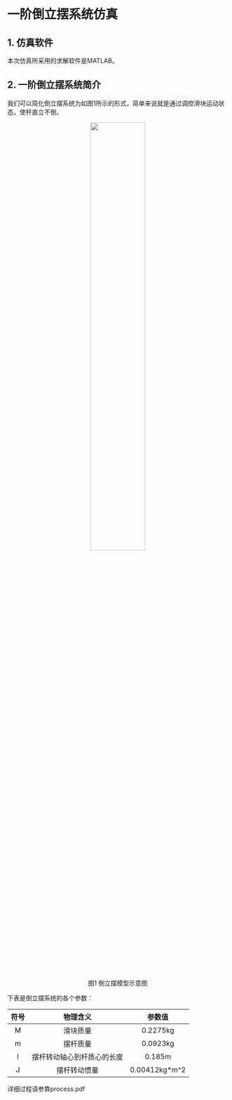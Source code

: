 # 一阶倒立摆系统仿真



## 1. 仿真软件

本次仿真所采用的求解软件是MATLAB。



## 2. 一阶倒立摆系统简介

我们可以简化倒立摆系统为如图1所示的形式，简单来说就是通过调控滑块运动状态，使杆直立不倒。

<center>
    <img src="https://gitee.com/roxysoyo/picgo-img/raw/master/img/202312211818594.png" width=50%>
    <br>
    图1 倒立摆模型示意图
</center>


下表是倒立摆系统的各个参数：

| 符号 |          物理含义          |    参数值     |
| :--: | :------------------------: | :-----------: |
|  M   |          滑块质量          |   0.2275kg    |
|  m   |          摆杆质量          |   0.0923kg    |
|  l   | 摆杆转动轴心到杆质心的长度 |    0.185m     |
|  J   |        摆杆转动惯量        | 0.00412kg*m^2 |



详细过程请参靠process.pdf
